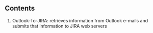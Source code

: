 ## Contents

1. Outlook-To-JIRA: retrieves information from Outlook e-mails and submits that information to JIRA web servers
